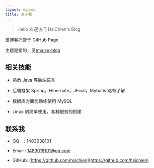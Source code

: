 ```yaml
---
layout: mypost
title: 关于我
---
```


> Hello 欢迎访问 HsiChien's Blog

该博客托管于 GitHub Page

主题是偷的，见[tmaize-blog](https://github.com/TMaize/tmaize-blog)

## 相关技能

- 熟悉 Java 等后端语言

- 后端框架 Spring，Hibernate，JFinal，Mybatis 略有了解

- 数据库方面能熟练使用 MySQL

- Linux 的简单使用，各种服务的搭建


## 联系我

- QQ&nbsp;&nbsp;&nbsp;&nbsp;: 1483038101

- Email&nbsp;: [1483018101@qq.com](http://mail.qq.com/cgi-bin/qm_share?t=qm_mailme&email=XWxpZW5tbmVsbWwdLCxzPjIw)

- GitHub: [https://github.com/hsichien](https://github.com/hsichien)
